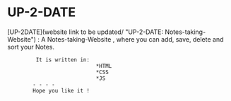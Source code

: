 # UP-2-DATE

[UP-2DATE](website link to be updated/ "UP-2-DATE: Notes-taking-Website") : A Notes-taking-Website , where you can add, save, delete and sort your Notes. 

             It is written in:
                                *HTML
                                *CSS
                                *JS
            - - - - 
            Hope you like it !

